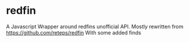 # redfin
A Javascript Wrapper around redfins unofficial API.
Mostly rewritten from https://github.com/reteps/redfin
With some added finds
